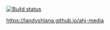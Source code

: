 [![Build status](https://ci.appveyor.com/api/projects/status/ahbv6rajqkwp96m1?svg=true)](https://ci.appveyor.com/project/Landyshlana/ahj-media)

https://landyshlana.github.io/ahj-media
